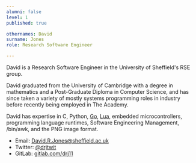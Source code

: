 ```yaml
---
alumni: false
level: 1
published: true

othernames: David
surname: Jones
role: Research Software Engineer

---
```


David is a Research Software Engineer in
the University of Sheffield's RSE group.

David graduated from the University of Cambridge with
a degree in mathematics and a Post-Graduate Diploma in Computer Science,
and has since taken a variety of mostly systems programming roles
in industry before recently being employed in The Academy.

David has expertise in
C, Python, [Go](https://golang.org/), [Lua](https://www.lua.org/),
embedded microcontrollers,
programming language runtimes, Software Engineering Management,
/bin/awk, and the PNG image format.

- Email: David.R.Jones@sheffield.ac.uk
- Twitter: [@drjtwit](https://twitter.com/drjtwit)
- GitLab: [gitlab.com/drj11](https://gitlab.com/drj11)
